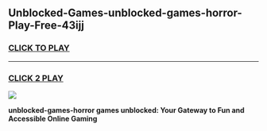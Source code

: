 
## Unblocked-Games-unblocked-games-horror-Play-Free-43ijj
<h3>
<a href="https://premium76.site?title=unblocked-games-horror&ref=18A1">CLICK TO PLAY</a></h3>
<hr>

<h3>
<a href="https://premium76.site?title=unblocked-games-horror&ref=18A1">CLICK 2 PLAY</a>
  
</h3>

<a href="https://premium76.site?title=unblocked-games-horror&ref=18A1"><img src="https://clearcache.store/games.png"></a>


**unblocked-games-horror games unblocked: Your Gateway to Fun and Accessible Online Gaming**
